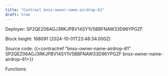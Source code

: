 ```yaml
---
title: "Contract bnsx-owner-name-airdrop-61"
draft: true
---
```

Deployer: SP2QEZ06AGJ3RKJPBV14SY1V5BBFNAW33D96YPGZF


 



Block height: 168091 (2024-10-01T23:48:34.000Z)

Source code: {{<contractref "bnsx-owner-name-airdrop-61" SP2QEZ06AGJ3RKJPBV14SY1V5BBFNAW33D96YPGZF bnsx-owner-name-airdrop-61>}}

Functions:



